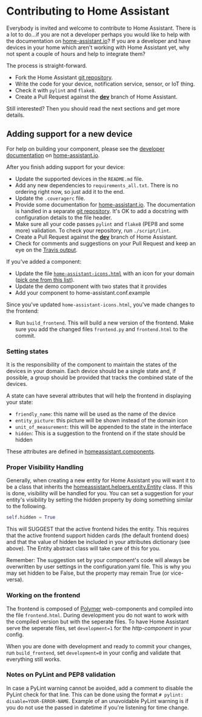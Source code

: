 # Contributing to Home Assistant

Everybody is invited and welcome to contribute to Home Assistant. There is a lot to do...if you are not a developer perhaps you would like to help with the documentation on [home-assistant.io](https://home-assistant.io/)? If you are a developer and have devices in your home which aren't working with Home Assistant yet, why not spent a couple of hours and help to integrate them? 

The process is straight-forward.

 - Fork the Home Assistant [git repository](https://github.com/balloob/home-assistant).
 - Write the code for your device, notification service, sensor, or IoT thing.
 - Check it with ``pylint`` and ``flake8``.
 - Create a Pull Request against the [**dev**](https://github.com/balloob/home-assistant/tree/dev) branch of Home Assistant.

Still interested? Then you should read the next sections and get more details. 

## Adding support for a new device

For help on building your component, please see the [developer documentation](https://home-assistant.io/developers/) on [home-assistant.io](https://home-assistant.io/).

After you finish adding support for your device:

 - Update the supported devices in the `README.md` file.
 - Add any new dependencies to `requirements_all.txt`. There is no ordering right now, so just add it to the end.
 - Update the `.coveragerc` file.
 - Provide some documentation for [home-assistant.io](https://home-assistant.io/). The documentation is handled in a separate [git repository](https://github.com/balloob/home-assistant.io). It's OK to add a docstring with configuration details to the file header.
 - Make sure all your code passes ``pylint`` and ``flake8`` (PEP8 and some more) validation. To check your repository, run `./script/lint`.
 - Create a Pull Request against the [**dev**](https://github.com/balloob/home-assistant/tree/dev) branch of Home Assistant.
 - Check for comments and suggestions on your Pull Request and keep an eye on the [Travis output](https://travis-ci.org/balloob/home-assistant/).

If you've added a component:

 - Update the file [`home-assistant-icons.html`](https://github.com/balloob/home-assistant/blob/master/homeassistant/components/frontend/www_static/polymer/resources/home-assistant-icons.html) with an icon for your domain ([pick one from this list](https://www.polymer-project.org/1.0/components/core-elements/demo.html#core-icon)).
 - Update the demo component with two states that it provides
 - Add your component to home-assistant.conf.example

Since you've updated `home-assistant-icons.html`, you've made changes to the frontend:

 - Run `build_frontend`. This will build a new version of the frontend. Make sure you add the changed files `frontend.py` and `frontend.html` to the commit.

### Setting states

It is the responsibility of the component to maintain the states of the devices in your domain. Each device should be a single state and, if possible, a group should be provided that tracks the combined state of the devices.

A state can have several attributes that will help the frontend in displaying your state:

 - `friendly_name`: this name will be used as the name of the device
 - `entity_picture`: this picture will be shown instead of the domain icon
 - `unit_of_measurement`: this will be appended to the state in the interface
 - `hidden`: This is a suggestion to the frontend on if the state should be hidden

These attributes are defined in [homeassistant.components](https://github.com/balloob/home-assistant/blob/master/homeassistant/components/__init__.py#L25).

### Proper Visibility Handling

Generally, when creating a new entity for Home Assistant you will want it to be a class that inherits the [homeassistant.helpers.entity.Entity](https://github.com/balloob/home-assistant/blob/master/homeassistant/helpers/entity.py) class. If this is done, visibility will be handled for you. 
You can set a suggestion for your entity's visibility by setting the hidden property by doing something similar to the following.

```python
self.hidden = True
```

This will SUGGEST that the active frontend hides the entity. This requires that the active frontend support hidden cards (the default frontend does) and that the value of hidden be included in your attributes dictionary (see above). The Entity abstract class will take care of this for you.

Remember: The suggestion set by your component's code will always be overwritten by user settings in the configuration.yaml file. This is why you may set hidden to be False, but the property may remain True (or vice-versa).

### Working on the frontend

The frontend is composed of [Polymer](https://www.polymer-project.org) web-components and compiled into the file `frontend.html`. During development you do not want to work with the compiled version but with the seperate files. To have Home Assistant serve the seperate files, set `development=1` for the *http-component* in your config.

When you are done with development and ready to commit your changes, run `build_frontend`, set `development=0` in your config and validate that everything still works.

### Notes on PyLint and PEP8 validation

In case a PyLint warning cannot be avoided, add a comment to disable the PyLint check for that line. This can be done using the format `# pylint: disable=YOUR-ERROR-NAME`. Example of an unavoidable PyLint warning is if you do not use the passed in datetime if you're listening for time change.
